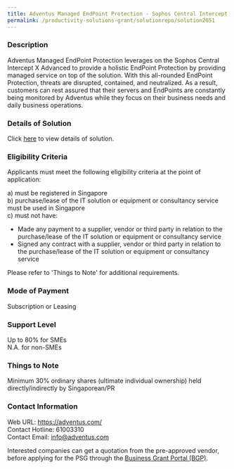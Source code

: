 ```yaml
---
title: Adventus Managed EndPoint Protection - Sophos Central Intercept X Advanced (10 Units)
permalink: /productivity-solutions-grant/solutionrepo/solution2051
---
```


### Description

Adventus Managed EndPoint Protection leverages on the Sophos Central Intercept X Advanced to provide a holistic EndPoint Protection by providing managed service on top of the solution.
With this all-rounded EndPoint Protection, threats are disrupted, contained, and neutralized. As a result, customers can rest assured that their servers and EndPoints are constantly being monitored by Adventus while they focus on their business needs and daily business operations.

### Details of Solution

Click <a href='https://www.gobusiness.gov.sg/images/psg/Adventus20200491_Desensitised_Annex_3(002).pdf_Part_1.pdf' target='_blank' rel='noopener'>here</a> to view details of solution.

### Eligibility Criteria

Applicants must meet the following eligibility criteria at the point of application:

a) must be registered in Singapore <br>
b) purchase/lease of the IT solution or equipment or consultancy service must be used in Singapore <br>
c) must not have:
- Made any payment to a supplier, vendor or third party in relation to the purchase/lease of the IT solution or equipment or consultancy service
- Signed any contract with a supplier, vendor or third party in relation to the purchase/lease of the IT solution or equipment or consultancy service

Please refer to 'Things to Note' for additional requirements.

### Mode of Payment
Subscription or Leasing

### Support Level
Up to 80% for SMEs <br>
N.A. for non-SMEs

### Things to Note
Minimum 30% ordinary shares (ultimate individual ownership) held directly/indirectly by Singaporean/PR

### Contact Information
Web URL: https://adventus.com/ <br>Contact Hotline: 61003310 <br>Contact Email: info@adventus.com<br>

Interested companies can get a quotation from the pre-approved vendor, before applying for the PSG through the <a target='_blank' rel='noopener' href='https://www.businessgrants.gov.sg/'>Business Grant Portal (BGP)</a>.
